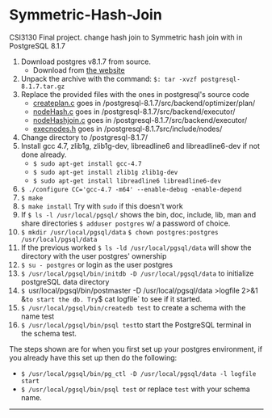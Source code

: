 # Symmetric-Hash-Join
CSI3130 Final project. change hash join to Symmetric hash join with in PostgreSQL 8.1.7

1. Download postgres v8.1.7 from source.
    * Download from [the website](https://ftp.postgresql.org/pub/source/v8.1.7/postgresql-8.1.7.tar.gz)
2. Unpack the archive with the command: `$: tar -xvzf postgresql-8.1.7.tar.gz`
3. Replace the provided files with the ones in postgresql's source code
    * [createplan.c](./createplan.c) goes in /postgresql-8.1.7/src/backend/optimizer/plan/
    * [nodeHash.c](./nodeHash.c) goes in /postgresql-8.1.7/src/backend/executor/
    * [nodeHashjoin.c](./nodeHashjoin.c) goes in /postgresql-8.1.7/src/backend/executor/
    * [execnodes.h](./execnodes.h) goes in /postgresql-8.1.7src/include/nodes/
4. Change directory to /postgresql-8.1.7/
5. Install gcc 4.7, zlib1g, zlib1g-dev, libreadline6 and libreadline6-dev if not done already.
    * `$ sudo apt-get install gcc-4.7`
    * `$ sudo apt-get install zlib1g zlib1g-dev`
    * `$ sudo apt-get install libreadline6 libreadline6-dev`
6. `$ ./configure CC='gcc-4.7 -m64' --enable-debug -enable-depend`
7. `$ make`
8. `$ make install` Try with `sudo` if this doesn't work
9. If `$ ls -l /usr/local/pgsql/` shows the bin, doc, include, lib, man and share directories `$ adduser postgres` w/ a password of choice.
10. `$ mkdir /usr/local/pgsql/data` `$ chown postgres:postgres /usr/local/pgsql/data`
11. If the previous worked `$ ls -ld /usr/local/pgsql/data` will show the directory with the user postgres' ownership
12. `$ su - postgres` or login as the user postgres
13. `$ /usr/local/pgsql/bin/initdb -D /usr/local/pgsql/data` to initialize postgreSQL data directory
14. `$ `usr/local/pgsql/bin/postmaster -D /usr/local/pgsql/data >logfile 2>&1 &` to start the db. Try `$ cat logfile` to see if it started.
15. `$ /usr/local/pgsql/bin/createdb test` to create a schema with the name test
16. `$ /usr/local/pgsql/bin/psql test`to start the PostgreSQL terminal in the schema test.

The steps shown are for when you first set up your postgres environment, if you already have this set up then do the following:
- `$ /usr/local/pgsql/bin/pg_ctl -D /usr/local/pgsql/data -l logfile start`
- `$ /usr/local/pgsql/bin/psql test` or replace `test` with your schema name.

---
